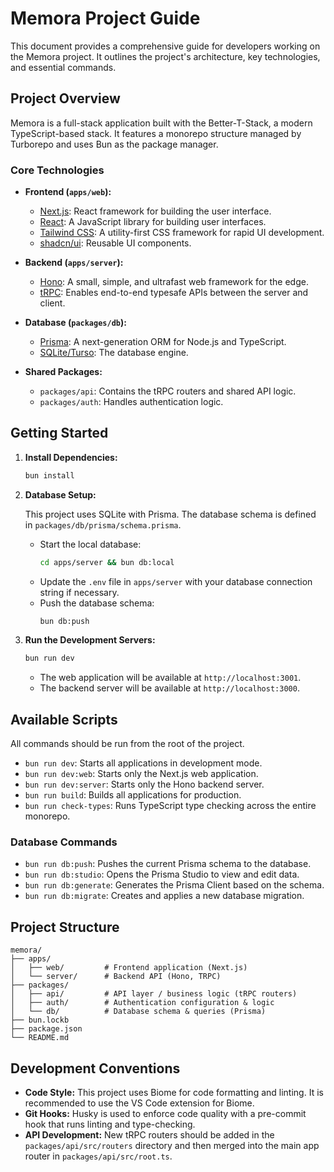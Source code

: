 <!-- Generated by Gemini -->

# Memora Project Guide

This document provides a comprehensive guide for developers working on the Memora project. It outlines the project's architecture, key technologies, and essential commands.

## Project Overview

Memora is a full-stack application built with the Better-T-Stack, a modern TypeScript-based stack. It features a monorepo structure managed by Turborepo and uses Bun as the package manager.

### Core Technologies

- **Frontend (`apps/web`):**
  - [Next.js](https://nextjs.org/): React framework for building the user interface.
  - [React](https://react.dev/): A JavaScript library for building user interfaces.
  - [Tailwind CSS](https://tailwindcss.com/): A utility-first CSS framework for rapid UI development.
  - [shadcn/ui](https://ui.shadcn.com/): Reusable UI components.

- **Backend (`apps/server`):**
  - [Hono](https://hono.dev/): A small, simple, and ultrafast web framework for the edge.
  - [tRPC](https://trpc.io/): Enables end-to-end typesafe APIs between the server and client.

- **Database (`packages/db`):**
  - [Prisma](https://www.prisma.io/): A next-generation ORM for Node.js and TypeScript.
  - [SQLite/Turso](https://turso.tech/): The database engine.

- **Shared Packages:**
  - `packages/api`: Contains the tRPC routers and shared API logic.
  - `packages/auth`: Handles authentication logic.

## Getting Started

1.  **Install Dependencies:**

    ```bash
    bun install
    ```

2.  **Database Setup:**

    This project uses SQLite with Prisma. The database schema is defined in `packages/db/prisma/schema.prisma`.

    - Start the local database:
      ```bash
      cd apps/server && bun db:local
      ```
    - Update the `.env` file in `apps/server` with your database connection string if necessary.
    - Push the database schema:
      ```bash
      bun db:push
      ```

3.  **Run the Development Servers:**

    ```bash
    bun run dev
    ```

    - The web application will be available at `http://localhost:3001`.
    - The backend server will be available at `http://localhost:3000`.

## Available Scripts

All commands should be run from the root of the project.

- `bun run dev`: Starts all applications in development mode.
- `bun run dev:web`: Starts only the Next.js web application.
- `bun run dev:server`: Starts only the Hono backend server.
- `bun run build`: Builds all applications for production.
- `bun run check-types`: Runs TypeScript type checking across the entire monorepo.

### Database Commands

- `bun run db:push`: Pushes the current Prisma schema to the database.
- `bun run db:studio`: Opens the Prisma Studio to view and edit data.
- `bun run db:generate`: Generates the Prisma Client based on the schema.
- `bun run db:migrate`: Creates and applies a new database migration.

## Project Structure

```
memora/
├── apps/
│   ├── web/         # Frontend application (Next.js)
│   └── server/      # Backend API (Hono, TRPC)
├── packages/
│   ├── api/         # API layer / business logic (tRPC routers)
│   ├── auth/        # Authentication configuration & logic
│   └── db/          # Database schema & queries (Prisma)
├── bun.lockb
├── package.json
└── README.md
```

## Development Conventions

- **Code Style:** This project uses Biome for code formatting and linting. It is recommended to use the VS Code extension for Biome.
- **Git Hooks:** Husky is used to enforce code quality with a pre-commit hook that runs linting and type-checking.
- **API Development:** New tRPC routers should be added in the `packages/api/src/routers` directory and then merged into the main app router in `packages/api/src/root.ts`.
